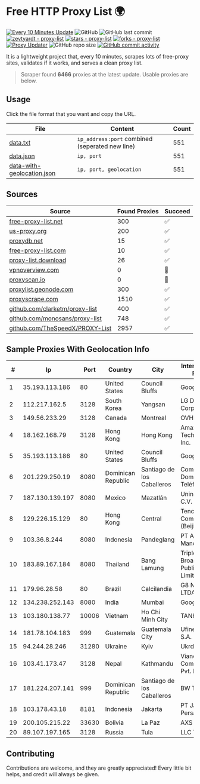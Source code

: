 
# Free HTTP Proxy List 🌍

[![Every 10 Minutes Update](https://github.com/mertguvencli/http-proxy-list/actions/workflows/main.yml/badge.svg?branch=main)](https://github.com/mertguvencli/http-proxy-list/actions/workflows/main.yml)
![GitHub](https://img.shields.io/github/license/mertguvencli/http-proxy-list)
![GitHub last commit](https://img.shields.io/github/last-commit/mertguvencli/http-proxy-list)
[![zevtyardt - proxy-list](https://img.shields.io/static/v1?label=zevtyardt&message=proxy-list&color=blue&logo=github)](https://github.com/zevtyardt/proxy-list "Go to GitHub repo")
[![stars - proxy-list](https://img.shields.io/github/stars/zevtyardt/proxy-list?style=social)](https://github.com/zevtyardt/proxy-list)
[![forks - proxy-list](https://img.shields.io/github/forks/zevtyardt/proxy-list?style=social)](https://github.com/zevtyardt/proxy-list)
[![Proxy Updater](https://github.com/zevtyardt/proxy-list/workflows/Proxy%20Updater/badge.svg)](https://github.com/zevtyardt/proxy-list/actions?query=workflow:"Proxy+Updater")
![GitHub repo size](https://img.shields.io/github/repo-size/zevtyardt/proxy-list)
[![GitHub commit activity](https://img.shields.io/github/commit-activity/m/zevtyardt/proxy-list?logo=commits)](https://github.com/zevtyardt/proxy-list/commits/main)

It is a lightweight project that, every 10 minutes, scrapes lots of free-proxy sites, validates if it works, and serves a clean proxy list.

> Scraper found **6466** proxies at the latest update. Usable proxies are below.

## Usage

Click the file format that you want and copy the URL.

|File|Content|Count|
|----|-------|-----|
|[data.txt](https://raw.githubusercontent.com/mertguvencli/http-proxy-list/main/proxy-list/data.txt)|`ip_address:port` combined (seperated new line)|551|
|[data.json](https://raw.githubusercontent.com/mertguvencli/http-proxy-list/main/proxy-list/data.json)|`ip, port`|551|
|[data-with-geolocation.json](https://raw.githubusercontent.com/mertguvencli/http-proxy-list/main/proxy-list/data-with-geolocation.json)|`ip, port, geolocation`|551|

## Sources

|Source|Found Proxies|Succeed|
|------|-------------|-------|
|[free-proxy-list.net](https://free-proxy-list.net)|300|✅|
|[us-proxy.org](https://www.us-proxy.org)|200|✅|
|[proxydb.net](http://proxydb.net)|15|✅|
|[free-proxy-list.com](https://free-proxy-list.com/?page=&port=&type%5B%5D=http&type%5B%5D=https&up_time=0&search=Search)|10|✅|
|[proxy-list.download](https://www.proxy-list.download/HTTP)|26|✅|
|[vpnoverview.com](https://vpnoverview.com/privacy/anonymous-browsing/free-proxy-servers)|0|🚫|
|[proxyscan.io](https://www.proxyscan.io)|0|🚫|
|[proxylist.geonode.com](https://proxylist.geonode.com/api/proxy-list?limit=300&page=1&sort_by=lastChecked&sort_type=desc&protocols=http,https)|300|✅|
|[proxyscrape.com](https://api.proxyscrape.com/v2/?request=displayproxies&protocol=http&timeout=10000&country=all&ssl=all&anonymity=all)|1510|✅|
|[github.com/clarketm/proxy-list](https://raw.githubusercontent.com/clarketm/proxy-list/master/proxy-list-raw.txt)|400|✅|
|[github.com/monosans/proxy-list](https://raw.githubusercontent.com/monosans/proxy-list/main/proxies/http.txt)|748|✅|
|[github.com/TheSpeedX/PROXY-List](https://raw.githubusercontent.com/TheSpeedX/PROXY-List/master/http.txt)|2957|✅|


## Sample Proxies With Geolocation Info

|#|Ip|Port|Country|City|Internet Service Provider|
|-|--|----|-------|----|-------------------------|
|1|35.193.113.186|80|United States|Council Bluffs|Google LLC|
|2|112.217.162.5|3128|South Korea|Yangsan|LG DACOM Corporation|
|3|149.56.233.29|3128|Canada|Montreal|OVH Hosting|
|4|18.162.168.79|3128|Hong Kong|Hong Kong|Amazon Technologies Inc.|
|5|35.193.113.186|80|United States|Council Bluffs|Google LLC|
|6|201.229.250.19|8080|Dominican Republic|Santiago de los Caballeros|Compañía Dominicana de Teléfonos S. A.|
|7|187.130.139.197|8080|Mexico|Mazatlán|Uninet S.A. de C.V.|
|8|129.226.15.129|80|Hong Kong|Central|Tencent Cloud Computing (Beijing) Co|
|9|103.36.8.244|8080|Indonesia|Pandeglang|PT Awinet Global Mandiri|
|10|183.89.167.184|8080|Thailand|Bang Lamung|Triple T Broadband Public Company Limited|
|11|179.96.28.58|80|Brazil|Calcilandia|G8 NETWORKS LTDA|
|12|134.238.252.143|8080|India|Mumbai|Google LLC|
|13|103.180.138.77|10006|Vietnam|Ho Chi Minh City|TANHOANGVINA|
|14|181.78.104.183|999|Guatemala|Guatemala City|Ufinet Panama S.A.|
|15|94.244.28.246|31280|Ukraine|Kyiv|Ukrdatakom LTD|
|16|103.41.173.47|3128|Nepal|Kathmandu|Vianet Communications Pvt. Ltd|
|17|181.224.207.141|999|Dominican Republic|Santiago de los Caballeros|BW TELECOM|
|18|103.178.43.18|8181|Indonesia|Jakarta|PT Jaring Solusi Persada|
|19|200.105.215.22|33630|Bolivia|La Paz|AXS Bolivia S. A.|
|20|89.107.197.165|3128|Russia|Tula|LLC TK Altair|



## Contributing

Contributions are welcome, and they are greatly appreciated! Every
little bit helps, and credit will always be given.

